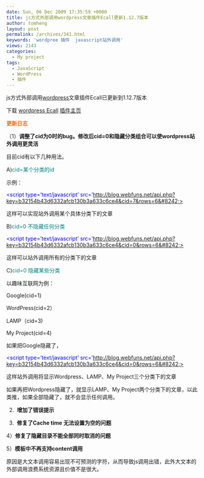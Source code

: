```yaml
---
date: Sun, 06 Dec 2009 17:35:59 +0000
title: js方式外部调用wordpress文章插件Ecall更新1.12.7版本
author: tomheng
layout: post
permalink: /archives/341.html
keywords: 'wordpree 插件  javascript站外调用'
views: 2143
categories:
  - My project
tags:
  - JavaScript
  - WordPress
  - 插件
---
```

js方式外部调用<a class="wpgallery" title="wordpress" href="http://wordpress.org" target="_blank">wordpress</a>文章插件Ecall已更新到1.12.7版本

下载 <a class="wpgallery" title="js外部调用wordpress文章" href="http://wordpress.org/extend/plugins/ecall/" target="_blank">wordpress Ecall</a> <a title="wordpress插件Ecall-js方式外部调用wordpress文章" href="http://blog.webfuns.net/archives/313.html" target="_blank">插件主页</a>

<span style="color: #ff6600;"><strong>更新日志</strong></span>

（1）**调整了cid为0时的bug。修改后cid=0和隐藏分类组合可以使wordpress站外调用更灵活**

目前cid有以下几种用法。

A)<span style="color: #008080;">cid=某个分类的id</span>

示例：

<span style="color: #0000ff;"><script type=&#8217;text/javascript&#8217; src=&#8217;http://blog.webfuns.net/api.php?key=b32154b43d6332afcb130b3a633c6ce4&cid=7&rows=6&#8242;></script></span>

这样可以实现站外调用某个具体分类下的文章

B)<span style="color: #008080;">cid=0 不隐藏任何分类</span>

<span style="color: #0000ff;"><script type=&#8217;text/javascript&#8217; src=&#8217;http://blog.webfuns.net/api.php?key=b32154b43d6332afcb130b3a633c6ce4&cid=0&rows=6&#8242;></script></span>

这样可以站外调用所有的分类下的文章

C)<span style="color: #008080;">cid=0 隐藏某些分类</span>

以趣味互联网为例：

Google(cid=1)

WordPress(cid=2）

LAMP（cid=3)

My Project(cid=4)

如果把Google隐藏了，

<span style="color: #0000ff;"><script type=&#8217;text/javascript&#8217; src=&#8217;http://blog.webfuns.net/api.php?key=b32154b43d6332afcb130b3a633c6ce4&cid=0&rows=6&#8242;></script></span>

这样站外调用将显示Wordpress、LAMP、My Project三个分类下的文章

如果再把Wordpress隐藏了，就显示LAMP、My Project两个分类下的文章，以此类推，如果全部隐藏了，就不会显示任何调用。

2)  **增加了错误提示**

3)  **修复了Cache time 无法设置为空的问题**

4）**修复了隐藏目录不能全部同时取消的问题**

5）**模板中不再支持content调用**

原因是大文本调用容易出现不可预测的字符，从而导致js调用出错，此外大文本的外部调用浪费系统资源且价值不是很大。
